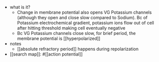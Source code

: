   * what is it?
    * Change in membrane potential also opens VG Potassium channels (although they open and close slow compared to Sodium). Bc of Potassium electrochemical gradient, potassium ions flow out of cell after hitting threshold making cell eventually negative
    * Bc VG Potassium channels close slow, for brief period, the membrane potential is [[hyperpolarized]]
  * notes
    * [[absolute refractory period]] happens during repolarization
  * [[search map]]: #[[action potential]]